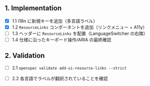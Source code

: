 ## 1. Implementation
- [x] 1.1 i18n に新規キーを追加（多言語ラベル）
- [x] 1.2 `ResourceLinks` コンポーネントを追加（リンクメニュー + A11y）
- [ ] 1.3 ヘッダーに `ResourceLinks` を配置（LanguageSwitcher の右隣）
- [ ] 1.4 仕様に沿ったキーボード操作/ARIA の最終確認

## 2. Validation
- [ ] 2.1 `openspec validate add-ui-resource-links --strict`
- [ ] 2.2 各言語でラベルが翻訳されていることを確認


